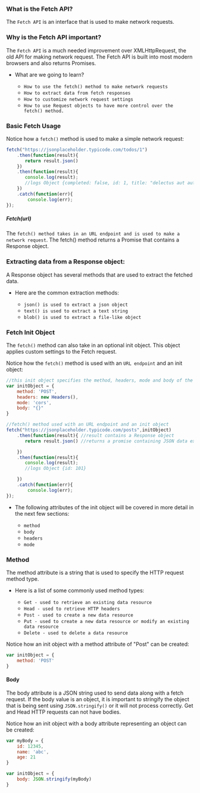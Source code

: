
### What is the Fetch API?

The `Fetch API` is an interface that is used to make network requests.

### Why is the Fetch API important?

The `Fetch API` is a much needed improvement over XMLHttpRequest, the old API for making network request. The Fetch API is built into most modern browsers and also returns Promises.

+ What are we going to learn?

   + `How to use the fetch() method to make network requests`
   + `How to extract data from fetch responses`
   + `How to customize network request settings`
   + `How to use Request objects to have more control over the fetch() method.`
   
   
### Basic Fetch Usage

Notice how a `fetch()` method is used to make a simple network request:
```js
fetch("https://jsonplaceholder.typicode.com/todos/1")
    .then(function(result){
       return result.json()  
    })
    .then(function(result){
       console.log(result);
       //logs Object {completed: false, id: 1, title: "delectus aut autem", userId: 1}
    })
    .catch(function(err){
        console.log(err);
});
```
##### Fetch(url)

The `fetch() method takes in an URL endpoint and is used to make a network request`. The fetch() method returns a Promise that contains a Response object.

### Extracting data from a Response object:

A Response object has several methods that are used to extract the fetched data.

+ Here are the common extraction methods:

   + `json() is used to extract a json object`
   + `text() is used to extract a text string`
   + `blob() is used to extract a file-like object`


### Fetch Init Object

The `fetch()` method can also take in an optional init object. This object applies custom settings to the Fetch request.

Notice how the `fetch()` method is used with an `URL endpoint` and an init object:
```js
//this init object specifies the method, headers, mode and body of the request
var initObject = {
    method: 'POST',
    headers: new Headers(),
    mode: 'cors',
    body: "{}" 
}

//fetch() method used with an URL endpoint and an init object
fetch("https://jsonplaceholder.typicode.com/posts",initObject) 
    .then(function(result){ //result contains a Response object
       return result.json() //returns a promise containing JSON data extracted from the Response object

    })
    .then(function(result){
       console.log(result);
       //logs Object {id: 101}

    })
    .catch(function(err){
        console.log(err);
});
```
+ The following attributes of the init object will be covered in more detail in the next few sections:

   + `method`
   + `body`
   + `headers`
   + `mode`

### Method

The method attribute is a string that is used to specify the HTTP request method type. 

+ Here is a list of some commonly used method types:

   + `Get - used to retrieve an existing data resource`
   + `Head - used to retrieve HTTP headers`
   + `Post - used to create a new data resource`
   + `Put - used to create a new data resource or modify an existing data resource`
   + `Delete - used to delete a data resource`

Notice how an init object with a method attribute of "Post" can be created:
```js
var initObject = {
    method: 'POST'
}
```
#### Body

The body attribute is a JSON string used to send data along with a fetch request. If the body value is an object, it is important to stringify the object that is being sent using `JSON.stringify()` or it will not process correctly. Get and Head HTTP requests can not have bodies.

Notice how an init object with a body attribute representing an object can be created:
```js
var myBody = {
    id: 12345,
    name: 'abc',
    age: 21
}

var initObject = {
    body: JSON.stringify(myBody)
}

```
